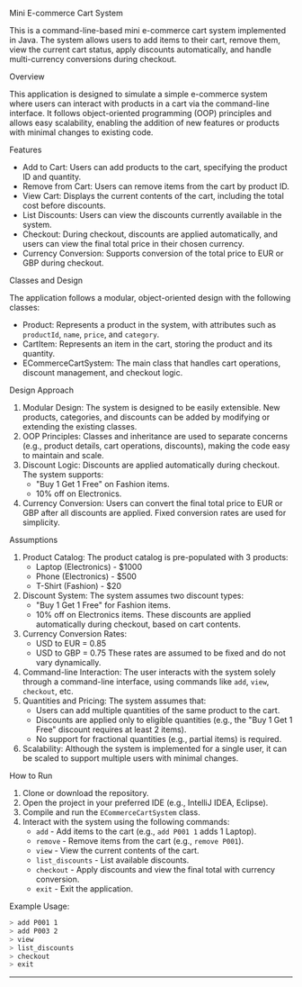 Mini E-commerce Cart System

This is a command-line-based mini e-commerce cart system implemented in Java. The system allows users to add items to their cart, remove them, view the current cart status, apply discounts automatically, and handle multi-currency conversions during checkout.


Overview

This application is designed to simulate a simple e-commerce system where users can interact with products in a cart via the command-line interface. It follows object-oriented programming (OOP) principles and allows easy scalability, enabling the addition of new features or products with minimal changes to existing code.


 Features
- Add to Cart: Users can add products to the cart, specifying the product ID and quantity.
- Remove from Cart: Users can remove items from the cart by product ID.
- View Cart: Displays the current contents of the cart, including the total cost before discounts.
- List Discounts: Users can view the discounts currently available in the system.
- Checkout: During checkout, discounts are applied automatically, and users can view the final total price in their chosen currency.
- Currency Conversion: Supports conversion of the total price to EUR or GBP during checkout.




Classes and Design


The application follows a modular, object-oriented design with the following classes:

- Product: Represents a product in the system, with attributes such as `productId`, `name`, `price`, and `category`.
- CartItem: Represents an item in the cart, storing the product and its quantity.
- ECommerceCartSystem: The main class that handles cart operations, discount management, and checkout logic.

 Design Approach
1. Modular Design: The system is designed to be easily extensible. New products, categories, and discounts can be added by modifying or extending the existing classes.
2. OOP Principles: Classes and inheritance are used to separate concerns (e.g., product details, cart operations, discounts), making the code easy to maintain and scale.
3. Discount Logic: Discounts are applied automatically during checkout. The system supports:
   - "Buy 1 Get 1 Free" on Fashion items.
   - 10% off on Electronics.
4. Currency Conversion: Users can convert the final total price to EUR or GBP after all discounts are applied. Fixed conversion rates are used for simplicity.




Assumptions

1. Product Catalog: The product catalog is pre-populated with 3 products:
   - Laptop (Electronics) - $1000
   - Phone (Electronics) - $500
   - T-Shirt (Fashion) - $20
2. Discount System: The system assumes two discount types:
   - "Buy 1 Get 1 Free" for Fashion items.
   - 10% off on Electronics items.
   These discounts are applied automatically during checkout, based on cart contents.
3. Currency Conversion Rates:
   - USD to EUR = 0.85
   - USD to GBP = 0.75
   These rates are assumed to be fixed and do not vary dynamically.
4. Command-line Interaction: The user interacts with the system solely through a command-line interface, using commands like `add`, `view`, `checkout`, etc.
5. Quantities and Pricing: The system assumes that:
   - Users can add multiple quantities of the same product to the cart.
   - Discounts are applied only to eligible quantities (e.g., the "Buy 1 Get 1 Free" discount requires at least 2 items).
   - No support for fractional quantities (e.g., partial items) is required.
6. Scalability: Although the system is implemented for a single user, it can be scaled to support multiple users with minimal changes.


How to Run

1. Clone or download the repository.
2. Open the project in your preferred IDE (e.g., IntelliJ IDEA, Eclipse).
3. Compile and run the `ECommerceCartSystem` class.
4. Interact with the system using the following commands:
   - `add` - Add items to the cart (e.g., `add P001 1` adds 1 Laptop).
   - `remove` - Remove items from the cart (e.g., `remove P001`).
   - `view` - View the current contents of the cart.
   - `list_discounts` - List available discounts.
   - `checkout` - Apply discounts and view the final total with currency conversion.
   - `exit` - Exit the application.


Example Usage:

```bash
> add P001 1
> add P003 2
> view
> list_discounts
> checkout
> exit
```

---------

